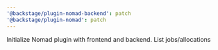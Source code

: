 ```yaml
---
'@backstage/plugin-nomad-backend': patch
'@backstage/plugin-nomad': patch
---
```


Initialize Nomad plugin with frontend and backend. List jobs/allocations
